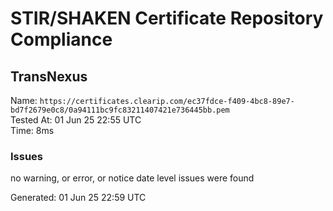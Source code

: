 # STIR/SHAKEN Certificate Repository Compliance

## TransNexus

Name: `https://certificates.clearip.com/ec37fdce-f409-4bc8-89e7-bd7f2679e0c8/0a94111bc9fc83211407421e736445bb.pem`\
Tested At: 01 Jun 25 22:55 UTC\
Time: 8ms

### Issues

no warning, or error, or notice date level issues were found

Generated: 01 Jun 25 22:59 UTC